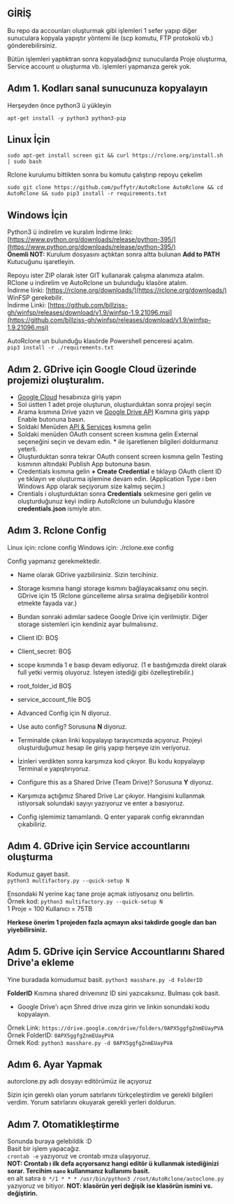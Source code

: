 GİRİŞ
---------------------------------

Bu repo da accounları oluşturmak gibi işlemleri 1 sefer yapıp diğer sunuculara kopyala yapıştır yöntemi ile (scp komutu, FTP protokolü vb.) gönderebilirsiniz.

Bütün işlemleri yaptıktran sonra kopyaladığınız sunucularda Proje oluşturma, Service account u oluşturma vb. işlemleri yapmanıza gerek yok.

Adım 1. Kodları sanal sunucunuza kopyalayın
---------------------------------
 Herşeyden önce python3 ü yükleyin
 ```
 apt-get install -y python3 python3-pip
 ```

**Linux İçin**
---------------------------------
 ```
 sudo apt-get install screen git && curl https://rclone.org/install.sh | sudo bash
 ```
 Rclone kurulumu bittikten sonra bu komutu çalıştırıp repoyu çekelim
 ```
 sudo git clone https://github.com/puffytr/AutoRclone AutoRclone && cd AutoRclone && sudo pip3 install -r requirements.txt
 ```
**Windows İçin**
---------------------------------
 Python3 ü indirelim ve kuralım
 İndirme linki: [https://www.python.org/downloads/release/python-395/](https://www.python.org/downloads/release/python-395/)<br />
 **Önemli NOT:** Kurulum dosyasını açtıktan sonra altta bulunan **Add to PATH** Kutucuğunu işaretleyin.
 
 Repoyu ister ZIP olarak ister GIT kullanarak çalışma alanımıza atalım.<br />
 RClone u indirelim ve AutoRclone un bulunduğu klasöre atalım.<br />
 İndirme linki: [https://rclone.org/downloads/](https://rclone.org/downloads/)<br />
 WinFSP gerekebilir.<br />
 İndirme Linki: [https://github.com/billziss-gh/winfsp/releases/download/v1.9/winfsp-1.9.21096.msi](https://github.com/billziss-gh/winfsp/releases/download/v1.9/winfsp-1.9.21096.msi)<br />
 
 AutoRclone un bulunduğu klasörde Powershell penceresi açalım.<br />
 `pip3 install -r ./requirements.txt`

Adım 2. GDrive için Google Cloud üzerinde projemizi oluşturalım.
 ---------------------------------
 * [Google Cloud](https://console.cloud.google.com/) hesabınıza giriş yapın
 * Sol üstten 1 adet proje oluşturun, oluştuırduktan sonra projeyi seçin
 * Arama kısmına Drive yazın ve [Google Drive API](https://console.cloud.google.com/marketplace/product/google/drive.googleapis.com) Kısmına giriş yapıp Enable butonuna  basın.
 * Soldaki Menüden [API & Services](https://console.cloud.google.com/apis/dashboard) kısmına gelin
 * Soldaki menüden OAuth consent screen kısmına gelin External seçeneğini seçin ve devam edin. * ile işaretlenen bilgileri doldurmanız yeterli.
 * Oluşturduktan sonra tekrar OAuth consent screen kısmına gelin Testing kısmının altındaki Publish App butonuna basın.
 * Credentials kısmına gelin **+ Create Credential** e tıklayıp OAuth client ID ye tıklayın ve oluşturma işlemine devam edin. (Application Type ı ben Windows App olarak  seçiyorum size kalmış seçim.)
 * Crentials i oluşturduktan sonra **Credentials** sekmesine geri gelin ve oluşturduğunuz keyi indiirp AutoRclone un bulunduğu klasöre **credentials.json** ismiyle atın.

Adım 3. Rclone Config
 ---------------------------------
 
 Linux için: rclone config
 Windows için: ./rclone.exe config
 
 Config yapmanız gerekmektedir.
 
 * Name olarak GDrive yazbilirsiniz. Sizin tercihiniz.
 * Storage kısmına hangi storage kısmını bağlayacaksanız onu seçin. GDrive için 15 (Rclone güncelleme alırsa sıralma değişebilir kontrol etmekte fayada var.)
 
 
 * Bundan sonraki adımlar sadece Google Drive için verilmiştir. Diğer storage sistemleri için kendiniz ayar bulmalısınız.
 
 * Client ID: BOŞ
 * Client_secret: BOŞ
 * scope kısmında 1 e basıp devam ediyoruz. (1 e bastığımızda direkt olarak full yetki vermiş oluyoruz. İsteyen istediği gibi özelleştirebilir.)
 * root_folder_id BOŞ
 * service_account_file BOŞ
 * Advanced Config için N diyoruz.
 * Use auto config? Sorusuna **N** diyoruz.
 * Terminalde çıkan linki kopyalayıp tarayıcımızda açıyoruz. Projeyi oluşturduğumuz hesap ile giriş yapıp herşeye izin veriyoruz.
 * İzinleri verdikten sonra karşımıza kod çıkıyor. Bu kodu kopyalayıp Terminal e yapıştırıyoruz.
 * Configure this as a Shared Drive (Team Drive)? Sorusuna **Y** diyoruz.
 * Karşımıza açtığımız Shared Drive Lar çıkıyor. Hangisini kullanmak istiyorsak solundaki sayıyı yazıyoruz ve enter a basıyoruz.
 * Config işlemimiz tamamlandı. Q enter yaparak config ekranından çıkabiliriz.
 
 
Adım 4. GDrive için Service accountlarını oluşturma
---------------------------------
 
 Kodumuz gayet basit.<br />
 `python3 multifactory.py --quick-setup N`<br />
 
 Ensondaki N yerine kaç tane proje açmak istiyosanız onu belirtin.<br />
 Örnek kod:  `python3 multifactory.py --quick-setup N`<br />
 1 Proje = 100 Kullanıcı = 75TB<br />
 
 **Herkese önerim 1 projeden fazla açmayın aksi takdirde google dan ban yiyebilirsiniz.**

Adım 5. GDrive için Service Accountlarını Shared Drive'a ekleme
---------------------------------

 Yine buradada komudumuz basit.
 `python3 masshare.py -d FolderID`
 
 **FolderID** Kısmına shared driveınınz ID sini yazıcaksınız. Bulması çok basit.
 
 * Google Drive'ı açın Shred drive ınıza girin ve linkin sonundaki kodu kopyalayın.
 
 Örnek Link: `https://drive.google.com/drive/folders/0APX5ggfgZnmEUayPVA`<br />
 Örnek FolderID: `0APX5ggfgZnmEUayPVA`<br />
 Örnek Kod: `python3 masshare.py -d 0APX5ggfgZnmEUayPVA`<br />

Adım 6. Ayar Yapmak
---------------------------------
 autorclone.py adlı dosyayı editörümüz ile açıyoruz
 
 Sizin için gereklı olan yorum satırlarını türkçeleştirdim ve gerekli bilgileri verdim. Yorum satırlarını okuyarak gerekli yerleri doldurun.

Adım 7. Otomatikleştirme
---------------------------------

 Sonunda buraya gelebildik :D<br />
 Basit bir işlem yapacağız.<br />
 `crontab -e` yazıyoruz ve crontab ımıza ulaşıyoruz.<br />
 **NOT: Crontab ı ilk defa açıyorsanız hangi editör ü kullanmak istediğinizi sorar. Tercihim `nano` kullanmanız kullanımı basit.**<br />
 en alt satıra `0 */1 * * * /usr/bin/python3 /root/AutoRclone/autoclone.py` yazıyoruz ve bitiyor.
 **NOT: klasörün yeri değişik ise klasörün ismini vs. değiştirin.**
